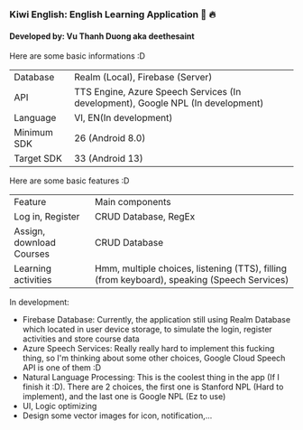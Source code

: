 # <h3>Kiwi English: English Learning Application :construction: :fire:</h2>
<h4>Developed by: Vu Thanh Duong aka deethesaint</h4>
Here are some basic informations :D
<table>
<tr>
<td>Database</td>
<td>Realm (Local), Firebase (Server)</td>
</tr>
<tr>
<td>API</td>
<td>TTS Engine, Azure Speech Services (In development), Google NPL (In development)</td>
</tr>
<tr>
<td>Language</td>
<td>VI, EN(In development)</td>
</tr>
<tr>
<td>Minimum SDK</td>
<td>26 (Android 8.0)</td>
</tr>
<tr>
<td>Target SDK</td>
<td>33 (Android 13)</td>
</tr>
</table>

Here are some basic features :D
<table>
<tr>
<td>Feature</td>
<td>Main components</td></tr>
<tr>

<td>Log in, Register</td>
<td>CRUD Database, RegEx</td>
</tr>
<tr>
<td>Assign, download Courses</td>
<td>CRUD Database</td>
</tr>
<tr>
<td>Learning activities</td>
<td>Hmm, multiple choices, listening (TTS), filling (from keyboard), speaking (Speech Services)</td>
</tr>
</table>
In development:
<ul>
<li>Firebase Database: Currently, the application still using Realm Database which located in user device storage, to simulate the login, register activities and store course data</li>
<li>Azure Speech Services: Really really hard to implement this fucking thing, so I'm thinking about some other choices, Google Cloud Speech API is one of them :D</li>
<li>Natural Language Processing: This is the coolest thing in the app (If I finish it :D). There are 2 choices, the first one is Stanford NPL (Hard to implement), and the last one is Google NPL (Ez to use)</li>
<li>UI, Logic optimizing</li>
<li>Design some vector images for icon, notification,...</li>
</ul>
